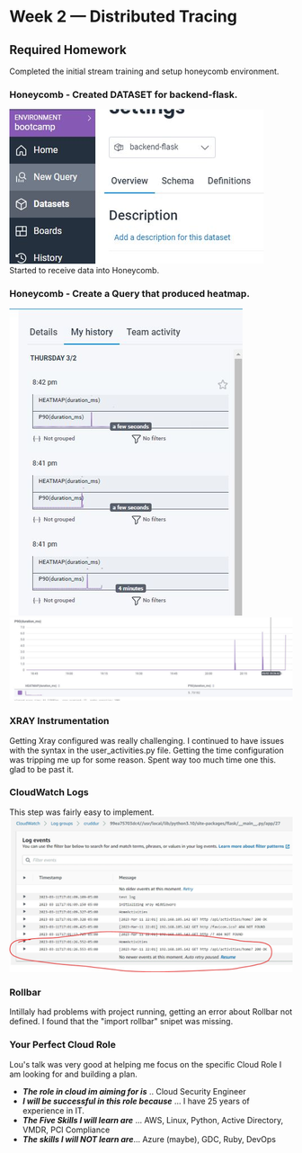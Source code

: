# Week 2 — Distributed Tracing
## Required Homework
  Completed the initial stream training and setup honeycomb environment.
  
### Honeycomb - Created DATASET for backend-flask.
![Backend Flask](/journal/assets/dataset.JPG)
Started to receive data into Honeycomb.
### Honeycomb - Create a Query that produced heatmap.
  ![Heatmap 01](/journal/assets/Honeycomb.JPG)
  ![Heatmap 02](/journal/assets/Heatmap.JPG)
### XRAY Instrumentation
  Getting Xray configured was really challenging. I continued to have issues with the syntax in the user_activities.py file. Getting the time configuration was tripping me up for some reason. Spent way too much time one this. glad to be past it.

### CloudWatch Logs
 This step was fairly easy to implement. 
 ![Cloudwatch Logs](/journal/assets/cloudwatch.JPG)
 
### Rollbar
Intillaly had problems with project running, getting an error about Rollbar not defined. I found that the "import rollbar" snipet was missing.


### Your Perfect Cloud Role
 Lou's talk was very good at helping me focus on the specific Cloud Role I am looking for and building a plan.
 - ***The role in cloud im aiming for is*** .. Cloud Security Engineer
 - ***I will be successful in this role because*** ... I have 25 years of experience in IT.
 - ***The Five Skills I will learn are*** ... AWS, Linux, Python, Active Directory, VMDR, PCI Compliance
 - ***The skills I will NOT learn are***... Azure (maybe), GDC, Ruby, DevOps

 

